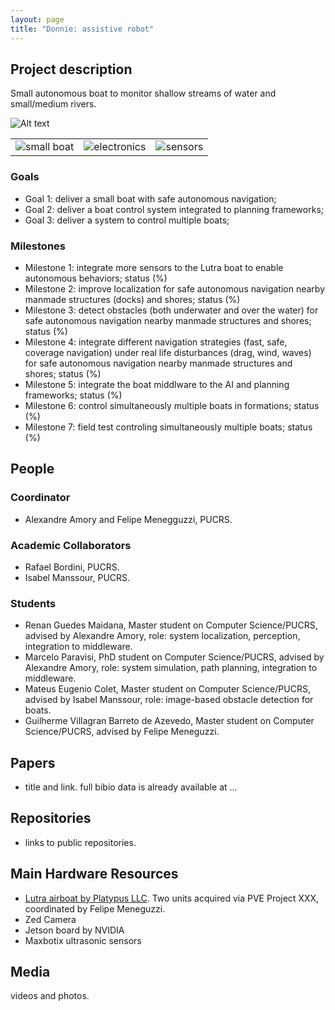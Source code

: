 ```yaml
---
layout: page
title: "Donnie: assistive robot"
---
```


## Project description

Small autonomous boat to monitor shallow streams of water and small/medium rivers. 

![Alt text](../images/lutra.png?raw=true "Lutra Airboat")

| | | |
| --- | --- | --- |
| ![small boat](../images/sail-boat.png "small boat") |  ![electronics](../images/electronics.png "electronics") | ![sensors](../images/sensor.png "sensors") |

### Goals

 - Goal 1: deliver a small boat with safe autonomous navigation;
 - Goal 2: deliver a boat control system integrated to planning frameworks;
 - Goal 3: deliver a system to control multiple boats;

### Milestones

 - Milestone 1: integrate more sensors to the Lutra boat to enable autonomous behaviors; status (%)
 - Milestone 2: improve localization for safe autonomous navigation nearby manmade structures (docks) and shores; status (%)
 - Milestone 3: detect obstacles (both underwater and over the water) for safe autonomous navigation nearby manmade structures and shores; status (%)
 - Milestone 4: integrate different navigation strategies (fast, safe, coverage navigation) under real life disturbances (drag, wind, waves) for safe autonomous navigation nearby manmade structures and shores; status (%)
 - Milestone 5: integrate the boat middlware to the AI and planning frameworks; status (%)
 - Milestone 6: control simultaneously multiple boats in formations; status (%)
 - Milestone 7: field test controling simultaneously multiple boats; status (%)

## People

### Coordinator

 - Alexandre Amory and Felipe Menegguzzi, PUCRS.

### Academic Collaborators

 - Rafael Bordini, PUCRS.
 - Isabel Manssour, PUCRS.

### Students

 - Renan Guedes Maidana, Master student on Computer Science/PUCRS, advised by Alexandre Amory, role: system localization, perception, integration to middleware.
 - Marcelo Paravisi, PhD student on Computer Science/PUCRS, advised by Alexandre Amory, role: system simulation, path planning, integration to middleware.
 - Mateus Eugenio Colet, Master student on Computer Science/PUCRS, advised by Isabel Manssour, role: image-based obstacle detection for boats.
 - Guilherme  Villagran Barreto de Azevedo, Master student on Computer Science/PUCRS, advised by Felipe Meneguzzi. 

## Papers

 - title and link. full bibio data is already available at ...

## Repositories

 - links to public repositories.

## Main Hardware Resources

 - [Lutra airboat by Platypus LLC](http://senseplatypus.com/lutra-airboat/). Two units acquired via PVE Project XXX, coordinated by Felipe Meneguzzi.
 - Zed Camera
 - Jetson board by NVIDIA
 - Maxbotix ultrasonic sensors
 

## Media 

videos and photos.

